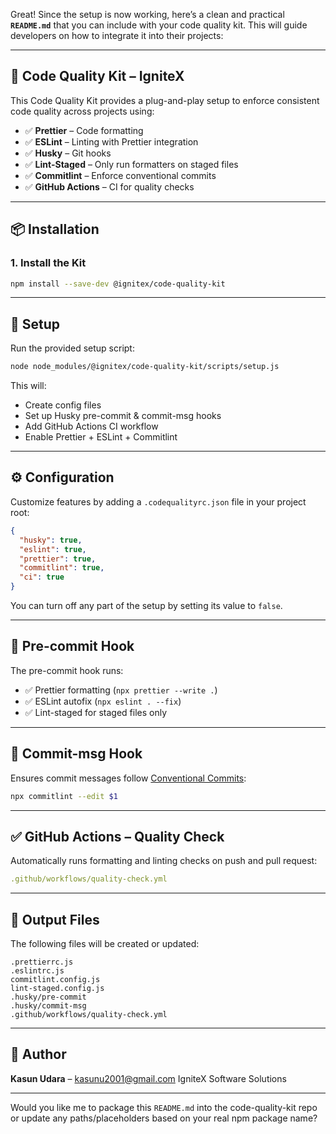 Great! Since the setup is now working, here’s a clean and practical **`README.md`** that you can include with your code quality kit. This will guide developers on how to integrate it into their projects:

---

## 🔧 Code Quality Kit – IgniteX

This Code Quality Kit provides a plug-and-play setup to enforce consistent code quality across projects using:

- ✅ **Prettier** – Code formatting
- ✅ **ESLint** – Linting with Prettier integration
- ✅ **Husky** – Git hooks
- ✅ **Lint-Staged** – Only run formatters on staged files
- ✅ **Commitlint** – Enforce conventional commits
- ✅ **GitHub Actions** – CI for quality checks

---

## 📦 Installation

### 1. Install the Kit

```bash
npm install --save-dev @ignitex/code-quality-kit
```

---

## 🚀 Setup

Run the provided setup script:

```bash
node node_modules/@ignitex/code-quality-kit/scripts/setup.js
```

This will:

- Create config files
- Set up Husky pre-commit & commit-msg hooks
- Add GitHub Actions CI workflow
- Enable Prettier + ESLint + Commitlint

---

## ⚙️ Configuration

Customize features by adding a `.codequalityrc.json` file in your project root:

```json
{
  "husky": true,
  "eslint": true,
  "prettier": true,
  "commitlint": true,
  "ci": true
}
```

You can turn off any part of the setup by setting its value to `false`.

---

## 🧪 Pre-commit Hook

The pre-commit hook runs:

- ✅ Prettier formatting (`npx prettier --write .`)
- ✅ ESLint autofix (`npx eslint . --fix`)
- ✅ Lint-staged for staged files only

---

## 🧪 Commit-msg Hook

Ensures commit messages follow [Conventional Commits](https://www.conventionalcommits.org/):

```bash
npx commitlint --edit $1
```

---

## ✅ GitHub Actions – Quality Check

Automatically runs formatting and linting checks on push and pull request:

```yaml
.github/workflows/quality-check.yml
```

---

## 📁 Output Files

The following files will be created or updated:

```
.prettierrc.js
.eslintrc.js
commitlint.config.js
lint-staged.config.js
.husky/pre-commit
.husky/commit-msg
.github/workflows/quality-check.yml
```

---

## 👥 Author

**Kasun Udara** – [kasunu2001@gmail.com](mailto:kasunu2001@gmail.com)
IgniteX Software Solutions

---

Would you like me to package this `README.md` into the code-quality-kit repo or update any paths/placeholders based on your real npm package name?
